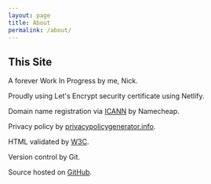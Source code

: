 ```yaml
---
layout: page
title: About
permalink: /about/
---
```


## This Site

A forever Work In Progress by me, Nick.

Proudly using Let's Encrypt security certificate using Netlify.

Domain name registration via [ICANN](https://en.wikipedia.org/wiki/ICANN) by Namecheap.

Privacy policy by [privacypolicygenerator.info](https://privacypolicygenerator.info).

HTML validated by [W3C](https://validator.w3.org/).

Version control by Git.

Source hosted on [GitHub](https://github.com/nchristiny/nchristiny.github.io).

